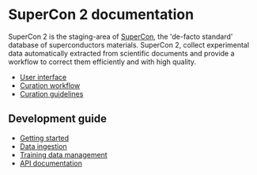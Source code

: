 # SuperCon 2 documentation 

SuperCon 2 is the staging-area of [SuperCon](http://supercon.nims.go.jp), the 'de-facto standard' database of superconductors materials.
SuperCon 2, collect experimental data automatically extracted from scientific documents and provide a workflow to correct them efficiently and with high quality.

- [User interface](curation_interface/readme.md)
- [Curation workflow](curation_workflow/readme.md)
- [Curation guidelines](guidelines/readme.md)

## Development guide 

- [Getting started](getting-started.md)
- [Data ingestion](data-ingestion.md)
- [Training data management](training-data-management.md)
- [API documentation](api-documentation.md)
